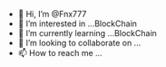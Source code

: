 - 👋 Hi, I’m @Fnx777
- 👀 I’m interested in ...BlockChain
- 🌱 I’m currently learning ...BlockChain
- 💞️ I’m looking to collaborate on ...
- 📫 How to reach me ...

<!---
Fnx777/Fnx777 is a ✨ special ✨ repository because its `README.md` (this file) appears on your GitHub profile.
You can click the Preview link to take a look at your changes.
--->
